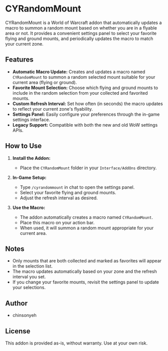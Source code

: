 # CYRandomMount

CYRandomMount is a World of Warcraft addon that automatically updates a macro to summon a random mount based on whether you are in a flyable area or not. It provides a convenient settings panel to select your favorite flying and ground mounts, and periodically updates the macro to match your current zone.

## Features

- **Automatic Macro Update:** Creates and updates a macro named `CYRandomMount` to summon a random selected mount suitable for your current area (flying or ground).
- **Favorite Mount Selection:** Choose which flying and ground mounts to include in the random selection from your collected and favorited mounts.
- **Custom Refresh Interval:** Set how often (in seconds) the macro updates to reflect your current zone's flyability.
- **Settings Panel:** Easily configure your preferences through the in-game settings interface.
- **Legacy Support:** Compatible with both the new and old WoW settings APIs.

## How to Use

1. **Install the Addon:**
   - Place the `CYRandomMount` folder in your `Interface/AddOns` directory.

2. **In-Game Setup:**
   - Type `/cyrandommount` in chat to open the settings panel.
   - Select your favorite flying and ground mounts.
   - Adjust the refresh interval as desired.

3. **Use the Macro:**
   - The addon automatically creates a macro named `CYRandomMount`.
   - Place this macro on your action bar.
   - When used, it will summon a random mount appropriate for your current area.

## Notes

- Only mounts that are both collected and marked as favorites will appear in the selection list.
- The macro updates automatically based on your zone and the refresh interval you set.
- If you change your favorite mounts, revisit the settings panel to update your selections.

## Author

- chinsonyeh

## License

This addon is provided as-is, without warranty. Use at your own risk.